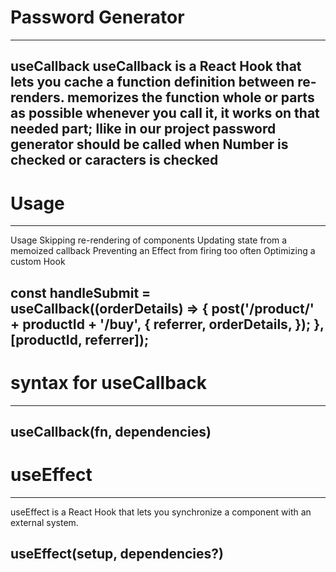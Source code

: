 # Password Generator

---
useCallback
useCallback is a React Hook that lets you cache a function definition between re-renders.
memorizes the function whole or parts as possible
whenever you call it,  it works on that needed part;
llike in our project password generator should be called when Number is checked or caracters is checked
---

# Usage
---
Usage
Skipping re-rendering of components
Updating state from a memoized callback
Preventing an Effect from firing too often
Optimizing a custom Hook

 const handleSubmit = useCallback((orderDetails) => {
    post('/product/' + productId + '/buy', {
      referrer,
      orderDetails,
    });
  }, [productId, referrer]);
---

# syntax for useCallback
---
useCallback(fn, dependencies)
---

# useEffect

---
useEffect is a React Hook that lets you synchronize a component with an external system.

useEffect(setup, dependencies?)
---